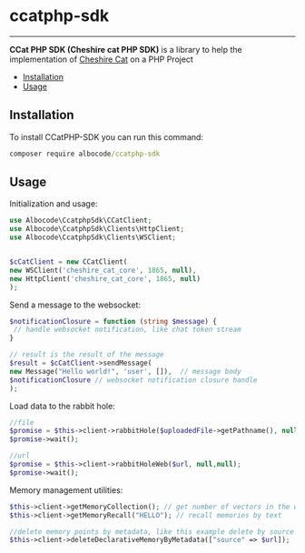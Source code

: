 # ccatphp-sdk

----

**CCat PHP SDK (Cheshire cat PHP SDK)** is a library to help the implementation
of [Cheshire Cat](https://github.com/cheshire-cat-ai/core) on a PHP Project

* [Installation](#installation)
* [Usage](#usage)

## Installation

To install CCatPHP-SDK you can run this command:
```cmd
composer require albocode/ccatphp-sdk
```


## Usage
Initialization and usage:

```php
use Albocode\CcatphpSdk\CCatClient;
use Albocode\CcatphpSdk\Clients\HttpClient;
use Albocode\CcatphpSdk\Clients\WSClient;


$cCatClient = new CCatClient(
new WSClient('cheshire_cat_core', 1865, null),
new HttpClient('cheshire_cat_core', 1865, null)
);
```
Send a message to the websocket:

```php
$notificationClosure = function (string $message) {
 // handle websocket notification, like chat token stream
}

// result is the result of the message
$result = $cCatClient->sendMessage(
new Message("Hello world!", 'user', []),  // message body
$notificationClosure // websocket notification closure handle
);

```

Load data to the rabbit hole:
```php
//file
$promise = $this->client->rabbitHole($uploadedFile->getPathname(), null, null);
$promise->wait();

//url
$promise = $this->client->rabbitHoleWeb($url, null,null);
$promise->wait();
```

Memory management utilities:

```php
$this->client->getMemoryCollection(); // get number of vectors in the working memory
$this->client->getMemoryRecall("HELLO"); // recall memories by text

//delete memory points by metadata, like this example delete by source
$this->client->deleteDeclarativeMemoryByMetadata(["source" => $url]);
```
